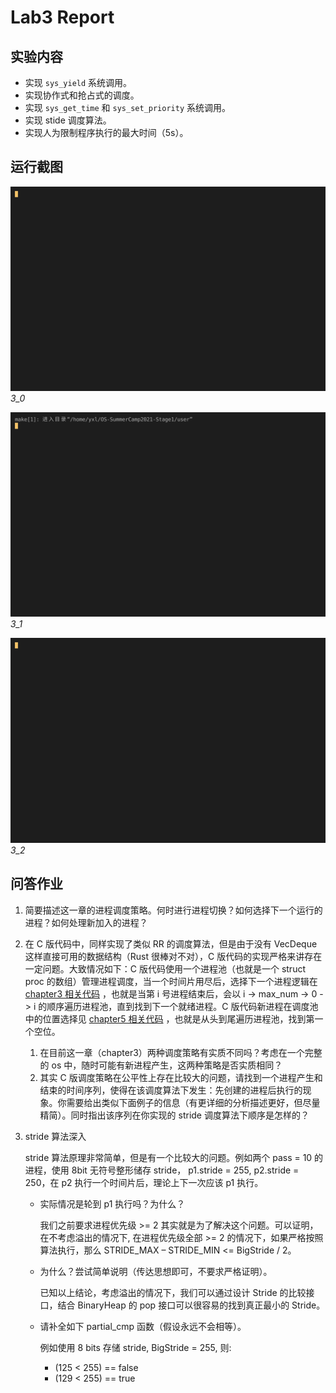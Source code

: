 # Lab3 Report

## 实验内容

- 实现 `sys_yield` 系统调用。
- 实现协作式和抢占式的调度。
- 实现 `sys_get_time` 和 `sys_set_priority` 系统调用。
- 实现 stide 调度算法。
- 实现人为限制程序执行的最大时间（5s）。

## 运行截图

![result-3_0](./result-3_0.gif)
_3_0_

![result-3_1](./result-3_1.gif)
_3_1_

![result-3_2](./result-3_2.gif)
_3_2_

## 问答作业

1. 简要描述这一章的进程调度策略。何时进行进程切换？如何选择下一个运行的进程？如何处理新加入的进程？
2. 在 C 版代码中，同样实现了类似 RR 的调度算法，但是由于没有 VecDeque 这样直接可用的数据结构（Rust 很棒对不对），C 版代码的实现严格来讲存在一定问题。大致情况如下：C 版代码使用一个进程池（也就是一个 struct proc 的数组）管理进程调度，当一个时间片用尽后，选择下一个进程逻辑在 [chapter3 相关代码](https://github.com/DeathWish5/ucore-Tutorial/blob/ch3/kernel/proc.c#L60-L74) ，也就是当第 i 号进程结束后，会以 i -> max_num -> 0 -> i 的顺序遍历进程池，直到找到下一个就绪进程。C 版代码新进程在调度池中的位置选择见 [chapter5 相关代码](https://github.com/DeathWish5/ucore-Tutorial/blob/ch5/kernel/proc.c#L90-L98) ，也就是从头到尾遍历进程池，找到第一个空位。
   1. 在目前这一章（chapter3）两种调度策略有实质不同吗？考虑在一个完整的 os 中，随时可能有新进程产生，这两种策略是否实质相同？
   2. 其实 C 版调度策略在公平性上存在比较大的问题，请找到一个进程产生和结束的时间序列，使得在该调度算法下发生：先创建的进程后执行的现象。你需要给出类似下面例子的信息（有更详细的分析描述更好，但尽量精简）。同时指出该序列在你实现的 stride 调度算法下顺序是怎样的？
3. stride 算法深入

   stride 算法原理非常简单，但是有一个比较大的问题。例如两个 pass = 10 的进程，使用 8bit 无符号整形储存 stride， p1.stride = 255, p2.stride = 250，在 p2 执行一个时间片后，理论上下一次应该 p1 执行。

   - 实际情况是轮到 p1 执行吗？为什么？

     我们之前要求进程优先级 >= 2 其实就是为了解决这个问题。可以证明，在不考虑溢出的情况下, 在进程优先级全部 >= 2 的情况下，如果严格按照算法执行，那么 STRIDE_MAX – STRIDE_MIN <= BigStride / 2。

   - 为什么？尝试简单说明（传达思想即可，不要求严格证明）。

     已知以上结论，考虑溢出的情况下，我们可以通过设计 Stride 的比较接口，结合 BinaryHeap 的 pop 接口可以很容易的找到真正最小的 Stride。

   - 请补全如下 partial_cmp 函数（假设永远不会相等）。

     例如使用 8 bits 存储 stride, BigStride = 255, 则:

     - (125 < 255) == false
     - (129 < 255) == true
